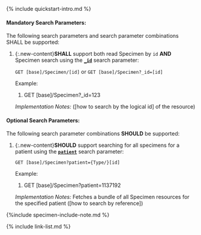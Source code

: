 

<!-- Source = /Users/ehaas/Documents/FHIR/US-Core/input/. This file is generated by SearchParameterMakerR4.ipynb Do not edit directly. -->{% include quickstart-intro.md %}

#### Mandatory Search Parameters:

The following search parameters and search parameter combinations SHALL be supported:

1. {:.new-content}**SHALL** support both read Specimen by `id` **AND** Specimen search using the **[`_id`](SearchParameter-us-core-specimen-id.html)** search parameter:

    `GET [base]/Specimen/[id]` or `GET [base]/Specimen?_id=[id]`

    Example:
    
      1. GET [base]/Specimen?_id=123

    *Implementation Notes:*  ([how to search by the logical id] of the resource)


#### Optional Search Parameters:

The following search parameter combinations **SHOULD** be supported:

1. {:.new-content}**SHOULD** support searching for all specimens for a patient using the **[`patient`](SearchParameter-us-core-specimen-patient.html)** search parameter:

     `GET [base]/Specimen?patient={Type/}[id]`

    Example:
    
      1. GET [base]/Specimen?patient=1137192

      *Implementation Notes:* Fetches a bundle of all Specimen resources for the specified patient ([how to search by reference])



  {%include specimen-include-note.md %}

{% include link-list.md %}